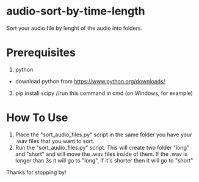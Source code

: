 # audio-sort-by-time-length
Sort your audio file by lenght of the audio into folders.


# Prerequisites
1. python
  * download python from https://www.python.org/downloads/
3. pip install scipy //run this command in cmd (on Windows, for example)

# How To Use

1. Place the "sort_audio_files.py" script in the same folder you have your .wav files that you want to sort.
2. Run the "sort_audio_files.py" script. This will create two folder "long" and "short" and will move the .wav files inside of them. If the .wav is longer than 3s it will go to "long", if it's shorter then it will go to "short"

Thanks for stopping by!
